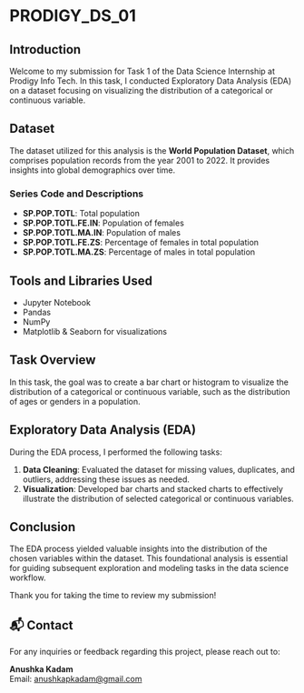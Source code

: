 # PRODIGY_DS_01

## Introduction
Welcome to my submission for Task 1 of the Data Science Internship at Prodigy Info Tech. In this task, I conducted Exploratory Data Analysis (EDA) on a dataset focusing on visualizing the distribution of a categorical or continuous variable.

## Dataset
The dataset utilized for this analysis is the **World Population Dataset**, which comprises population records from the year 2001 to 2022. It provides insights into global demographics over time.

### Series Code and Descriptions
- **SP.POP.TOTL**: Total population
- **SP.POP.TOTL.FE.IN**: Population of females
- **SP.POP.TOTL.MA.IN**: Population of males
- **SP.POP.TOTL.FE.ZS**: Percentage of females in total population
- **SP.POP.TOTL.MA.ZS**: Percentage of males in total population

## Tools and Libraries Used
- Jupyter Notebook
- Pandas
- NumPy
- Matplotlib & Seaborn for visualizations

## Task Overview
In this task, the goal was to create a bar chart or histogram to visualize the distribution of a categorical or continuous variable, such as the distribution of ages or genders in a population.

## Exploratory Data Analysis (EDA)
During the EDA process, I performed the following tasks:
1. **Data Cleaning**: Evaluated the dataset for missing values, duplicates, and outliers, addressing these issues as needed.
2. **Visualization**: Developed bar charts and stacked charts to effectively illustrate the distribution of selected categorical or continuous variables.

## Conclusion
The EDA process yielded valuable insights into the distribution of the chosen variables within the dataset. This foundational analysis is essential for guiding subsequent exploration and modeling tasks in the data science workflow.

Thank you for taking the time to review my submission!

## 📬 Contact
For any inquiries or feedback regarding this project, please reach out to:

**Anushka Kadam**  
Email: anushkapkadam@gmail.com
